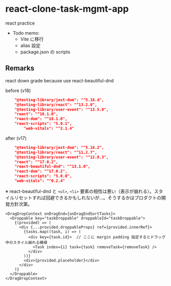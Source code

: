 # react-clone-task-mgmt-app

react practice

- Todo memo:
  - Vite に移行
  - alias 設定
  - package.json の scripts

## Remarks

react down grade because use react-beautiful-dnd

before (v18)

```json
    "@testing-library/jest-dom": "^5.16.4",
    "@testing-library/react": "^13.2.0",
    "@testing-library/user-event": "^13.5.0",
    "react": "^18.1.0",
    "react-dom": "^18.1.0",
    "react-scripts": "5.0.1",
        "web-vitals": "^2.1.4"
```

after (v17)

```json
    "@testing-library/jest-dom": "^5.16.2",
    "@testing-library/react": "^11.2.7",
    "@testing-library/user-event": "^12.8.3",
    "react": "^17.0.2",
    "react-beautiful-dnd": "^13.1.0",
    "react-dom": "^17.0.2",
    "react-scripts": "5.0.0",
    "web-vitals": "^0.2.4"
```

※ react-beautiful-dnd と `<ul>`, `<li>` 要素の相性は悪い（表示が崩れる）。スタイルリセットすれば回避できるかもしれないが…。そうするかはプロダクトの開発方針次第。

```
<DragDropContext onDragEnd={onDragEndSortTasks}>
  <Droppable key="taskDroppable" droppableId="taskDroppable">
    {(provided) => (
      <div {...provided.droppableProps} ref={provided.innerRef}>
        {tasks.map((task, i) => (
          <div key={task.id}>  // ここに margin padding 指定するとドラッグ中のスタイル崩れる模様
            <Task index={i} task={task} removeTask={removeTask} />
          </div>
        ))}
        <div>{provided.placeholder}</div>
      </div>
    )}
  </Droppable>
</DragDropContext>
```
